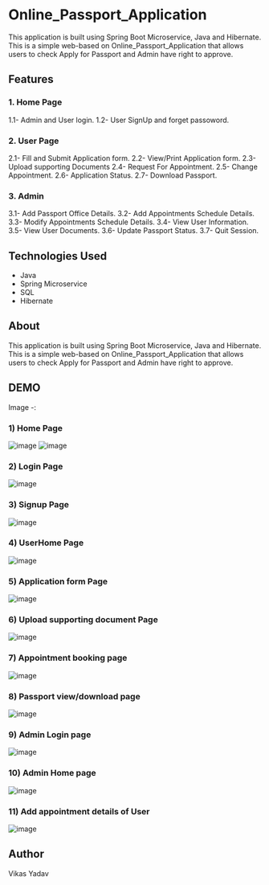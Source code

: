 # Online_Passport_Application
This application is built using Spring Boot Microservice, Java and Hibernate. This is a simple web-based on Online_Passport_Application that allows users to check Apply for Passport and Admin have right to approve.

## Features


### 1. Home Page

1.1- Admin and User login.
1.2- User SignUp and forget passoword.
### 2. User Page
2.1- Fill and Submit Application form.
2.2- View/Print Application form.
2.3- Upload supporting Documents
2.4- Request For Appointment.
2.5- Change Appointment.
2.6- Application Status.
2.7- Download Passport.

### 3. Admin
3.1- Add Passport Office Details.
3.2- Add Appointments Schedule Details.
3.3- Modify Appointments Schedule Details.
3.4- View User Information.
3.5- View User Documents.
3.6- Update Passport Status.
3.7- Quit Session.

## Technologies Used

- Java
- Spring Microservice
- SQL
- Hibernate

## About

This application is built using Spring Boot Microservice, Java and Hibernate. This is a simple web-based on Online_Passport_Application that allows users to check Apply for Passport and Admin have right to approve.

## DEMO


Image -: 

### 1) Home Page
![image](https://github.com/Vikasyadav25/Online_Passport_Application/assets/91658308/4d4266f5-c4be-4bfb-85d5-a3d9d4474191)
![image](https://github.com/Vikasyadav25/Online_Passport_Application/assets/91658308/37e6ce6e-0039-43f7-be99-fa14cd4c7e42)


### 2) Login Page 
![image](https://github.com/Vikasyadav25/Online_Passport_Application/assets/91658308/4911e362-917e-4f44-85f7-ce92cad01936)


### 3) Signup Page 
![image](https://github.com/Vikasyadav25/Online_Passport_Application/assets/91658308/dfe41437-e9a2-48c8-9ec8-fbaa3e920997)

### 4) UserHome Page 

![image](https://github.com/Vikasyadav25/Online_Passport_Application/assets/91658308/e724bdb4-88de-4eb3-bb4c-64dec84a1dac)
### 5) Application form Page 
![image](https://github.com/Vikasyadav25/Online_Passport_Application/assets/91658308/c650fb5b-263b-4df3-b98a-b8ffe56a5db1)
### 6) Upload supporting document Page 

![image](https://github.com/Vikasyadav25/Online_Passport_Application/assets/91658308/54b3e959-4484-4f9e-987e-31157813cddd)
### 7) Appointment booking page
![image](https://github.com/Vikasyadav25/Online_Passport_Application/assets/91658308/c86873b1-4f7c-4185-8683-1103f91212f5)
### 8) Passport view/download page
![image](https://github.com/Vikasyadav25/Online_Passport_Application/assets/91658308/a00f1b38-5567-4221-bfce-7d8cba05a81d)
### 9) Admin Login page
![image](https://github.com/Vikasyadav25/Online_Passport_Application/assets/91658308/806f5cb6-8937-40ea-a154-ce928e0e2e7c)
### 10) Admin Home page
![image](https://github.com/Vikasyadav25/Online_Passport_Application/assets/91658308/b9c57098-6cc4-4e8e-90c5-03c21fd0416f)
### 11) Add appointment details of User
![image](https://github.com/Vikasyadav25/Online_Passport_Application/assets/91658308/f32f9a73-1394-4064-b64b-0d9172aef91d)


## Author
Vikas Yadav

